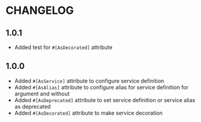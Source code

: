CHANGELOG
=========

1.0.1
-----
* Added test for `#[AsDecorated]` attribute

1.0.0
-----

* Added `#[AsService]` attribute to configure service definition
* Added `#[AsAlias]` attribute to configure alias for service definition for argument and without
* Added `#[AsDeprecated]` attribute to set service definition or service alias as deprecated
* Added `#[AsDecorated]` attribute to make service decoration
